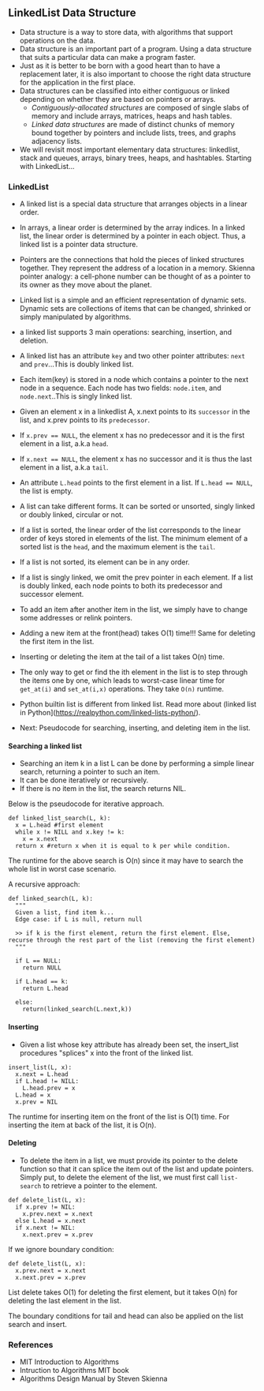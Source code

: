 ## LinkedList Data Structure

* Data structure is a way to store data, with algorithms that support operations on the data. 
* Data structure is an important part of a program. Using a data structure that suits a particular data can make a program faster.
* Just as it is better to be born with a good heart than to have a replacement later, it is also important to choose the right data structure for the application in the first place. 
* Data structures can be classified into either contiguous or linked depending on whether they are based on pointers or arrays. 
  * *Contiguously-allocated structures* are composed of single slabs of memory and include arrays, matrices, heaps and hash tables. 
  * *Linked data structures* are made of distinct chunks of memory bound together by pointers and include lists, trees, and graphs adjacency lists. 
* We will revisit most important elementary data structures: linkedlist, stack and queues, arrays, binary trees, heaps, and hashtables. Starting with LinkedList...

### LinkedList

* A linked list is a special data structure that arranges objects in a linear order. 
* In arrays, a linear order is determined by the array indices. In a linked list, the linear order is determined by a pointer in each object. Thus, a linked list is a pointer data structure.
* Pointers are the connections that hold the pieces of linked structures together. They represent the address of a location in a memory. Skienna pointer analogy: a cell-phone number can be thought of as a pointer to its owner as they move about the planet.
* Linked list is a simple and an efficient representation of dynamic sets. Dynamic sets are collections of items that can be changed, shrinked or simply manipulated by algorithms.
* a linked list supports 3 main operations: searching, insertion, and deletion. 
* A linked list has an attribute `key` and two other pointer attributes: `next` and `prev`...This is doubly linked list.
* Each item(key) is stored in a node which contains a pointer to the next node in a sequence. Each node has two fields: `node.item`, and `node.next`..This is singly linked list.
* Given an element x in a linkedlist A, x.next points to its `successor` in the list, and x.prev points to its `predecessor`.
* If `x.prev == NULL`, the element x has no predecessor and it is the first element in a list, a.k.a `head`. 
* If `x.next == NULL`, the element x has no successor and it is thus the last element in a list, a.k.a `tail`. 
* An attribute `L.head` points to the first element in a list. If `L.head == NULL`, the list is empty. 
* A list can take different forms. It can be sorted or unsorted, singly linked or doubly linked, circular or not. 
* If a list is sorted, the linear order of the list corresponds to the linear order of keys stored in elements of the list. The minimum element of a sorted list is the `head`, and the maximum element is the `tail`. 
* If a list is not sorted, its element can be in any order.
* If a list is singly linked, we omit the prev pointer in each element. If a list is doubly linked, each node points to both its predecessor and successor element.
* To add an item after another item in  the list, we simply have to change some addresses or relink pointers.
* Adding a new item at the front(head) takes O(1) time!!! Same for deleting the first item in the list.
* Inserting or deleting the item at the tail of a list takes O(n) time.
* The only way to get or find the ith element in the list is to step through the items one by one, which leads to worst-case linear time for `get_at(i)` and `set_at(i,x)` operations. They take `O(n)` runtime.
* Python builtin list is different from linked list. Read more about (linked list in Python](https://realpython.com/linked-lists-python/).

* Next: Pseudocode for searching, inserting, and deleting item in the list.

#### Searching a linked list

* Searching an item k in a list L can be done by performing a simple linear search, returning a pointer to such an item.
* It can be done iteratively or recursively. 
* If there is no item in the list, the search returns NIL. 

Below is the pseudocode for iterative approach.

```
def linked_list_search(L, k):
  x = L.head #first element
  while x != NILL and x.key != k:
    x = x.next
  return x #return x when it is equal to k per while condition.
  ```

The runtime for the above search is O(n) since it may have to search the whole list in worst case scenario.

  A recursive approach:

  ```
  def linked_search(L, k):
    """
    Given a list, find item k...
    Edge case: if L is null, return null

    >> if k is the first element, return the first element. Else, recurse through the rest part of the list (removing the first element)
    """

    if L == NULL:
      return NULL
  
    if L.head == k:
      return L.head

    else:
      return(linked_search(L.next,k))

```

#### Inserting 

* Given a list whose key attribute has already been set, the insert_list procedures "splices" x into the front of the linked list.

```
insert_list(L, x):
  x.next = L.head
  if L.head != NILL:
    L.head.prev = x
  L.head = x
  x.prev = NIL
```

The runtime for inserting item on the front of the list is O(1) time. For inserting the item at back of the list, it is O(n).

#### Deleting

* To delete the item in a list, we must provide its pointer to the delete function so that it can splice the item out of the list and update pointers. Simply put, to delete the element of the list, we must first call `list-search` to retrieve a pointer to the element.

```
def delete_list(L, x):
  if x.prev != NIL:
    x.prev.next = x.next
  else L.head = x.next
  if x.next != NIL:
    x.next.prev = x.prev
```

If we ignore boundary condition:
```
def delete_list(L, x):
  x.prev.next = x.next
  x.next.prev = x.prev
```

List delete takes O(1) for deleting the first element, but it takes O(n) for deleting the last element in the list.

The boundary conditions for tail and head can also be applied on the list search and insert.

### References

* MIT Introduction to Algorithms
* Intruction to Algorithms MIT book
* Algorithms Design Manual by Steven Skienna